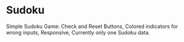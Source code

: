 # Sudoku

Simple Sudoku Game:
  Check and Reset Buttons,
  Colored indicators for wrong inputs,
  Responsive,
  Currently only one Sudoku data.
